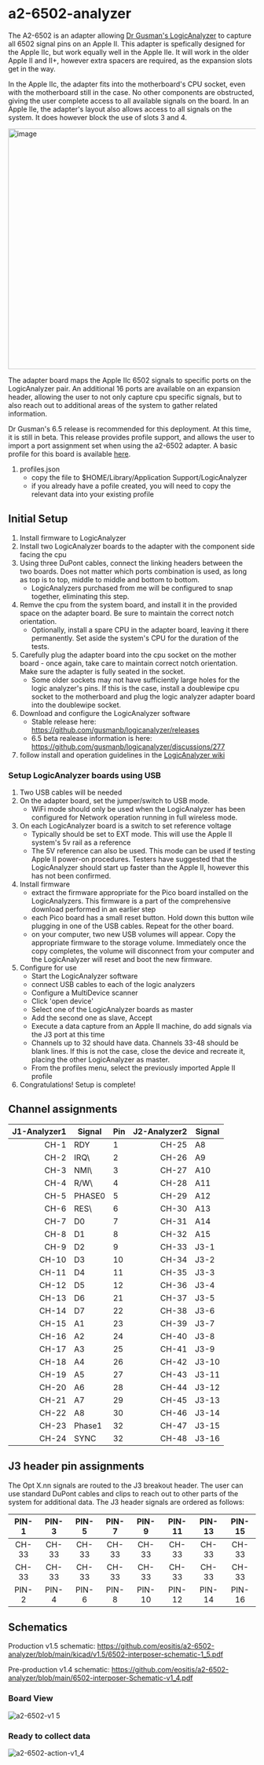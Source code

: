# a2-6502-analyzer
The A2-6502 is an adapter allowing [Dr Gusman's LogicAnalyzer](https://github.com/gusmanb/logicanalyzer) to capture all 6502 signal pins on an Apple II. This adapter is spefically designed for the Apple IIc, but work equally well in the Apple IIe. It will work in the older Apple II and II+, however extra spacers are required, as the expansion slots get in the way.

In the Apple IIc, the adapter fits into the motherboard's CPU socket, even with the motherboard still in the case. No other components are obstructed, giving the user complete access to all available signals on the board. In an Apple IIe, the adapter's layout also allows access to all signals on the system. It does however block the use of slots 3 and 4.

<img width="772" height="490" alt="image" src="https://github.com/user-attachments/assets/59300081-a10f-4d6c-a6ef-1137d4bd4383" />


The adapter board maps the Apple IIc 6502 signals to specific ports on the LogicAnalyzer pair. An additional 16 ports are available on an expansion header, allowing the user to not only capture cpu specific signals, but to also reach out to additional areas of the system to gather related information.

Dr Gusman's 6.5 release is recommended for this deployment. At this time, it is still in beta. This release provides profile support, and allows the user to import a port assignment set when using the a2-6502 adapter. A basic profile for this board is available [here](https://github.com/eositis/a2-6502-analyzer/tree/main/Gusmans-LogicAnalyzer).
1. profiles.json
   - copy the file to $HOME/Library/Application Support/LogicAnalyzer
   - if you already have a pofile created, you will need to copy the relevant data into your existing profile

## Initial Setup
1) Install firmware to LogicAnalyzer
2) Install two LogicAnalyzer boards to the adapter with the component side facing the cpu
3) Using three DuPont cables, connect the linking headers between the two boards. Does not matter which ports combination is used, as long as top is to top, middle to middle and bottom to bottom.
   - LogicAnalyzers purchased from me will be configured to snap together, eliminating this step.
4) Remve the cpu from the system board, and install it in the provided space on the adapter board. Be sure to maintain the correct notch orientation.
   - Optionally, install a spare CPU in the adapter board, leaving it there permanently. Set aside the system's CPU for the duration of the tests.
6) Carefully plug the adapter board into the cpu socket on the mother board - once again, take care to maintain correct notch orientation. Make sure the adapter is fully seated in the socket.
   - Some older sockets may not have sufficiently large holes for the logic analyzer's pins. If this is the case, install a doublewipe cpu socket to the motherboard and plug the logic analyzer adapter board into the doublewipe socket.
8) Download and configure the LogicAnalyzer software
   - Stable release here: https://github.com/gusmanb/logicanalyzer/releases
   - 6.5 beta realease information is here: https://github.com/gusmanb/logicanalyzer/discussions/277
10) follow install and operation guidelines in the [LogicAnalyzer wiki](https://github.com/gusmanb/logicanalyzer/wiki/06---The-LogicAnalyzer-program)

### Setup LogicAnalyzer boards using USB
1) Two USB cables will be needed
2) On the adapter board, set the jumper/switch to USB mode.
   - WiFi mode should only be used when the LogicAnalyzer has been configured for Network operation running in full wireless mode.
3) On each LogicAnalyzer board is a switch to set reference voltage
   - Typically should be set to EXT mode. This will use the Apple II system's 5v rail as a reference
   - The 5V reference can also be used. This mode can be used if testing Apple II power-on procedures. Testers have suggested that the LogicAnalyzer should start up faster than the Apple II, however this has not been confirmed.
4) Install firmware
   - extract the firmware appropriate for the Pico board installed on the LogicAnalyzers. This firmware is a part of the comprehensive download performed in an earlier step
   - each Pico board has a small reset button. Hold down this button wile plugging in one of the USB cables. Repeat for the other board.
   - on your computer, two new USB volumes will appear. Copy the appropriate firmware to the storage volume. Immediately once the copy completes, the volume will disconnect from your computer and the LogicAnalyzer will reset and boot the new firmware.
5) Configure for use
   - Start the LogicAnalyzer software
   - connect USB cables to each of the logic analyzers
   - Configure a MultiDevice scanner
   - Click 'open device'
   - Select one of the LogicAnalyzer boards as master
   - Add the second one as slave, Accept
   - Execute a data capture from an Apple II machine, do add signals via the J3 port at this time
   - Channels up to  32 should have data. Channels 33-48 should be blank lines. If this is not the case, close the device and recreate it, placing the other LogicAnalyzer as master.
   - From the profiles menu, select the previously imported Apple II profile
6) Congratulations! Setup is complete!

## Channel assignments
| J1-Analyzer1 | Signal | Pin | J2-Analyzer2 | Signal |
|-------------:|--------|---|-------------:|--------|
| CH-1 | RDY | 1 | CH-25 | A8 |
| CH-2 | IRQ\ | 2 | CH-26 | A9 |
| CH-3 | NMI\ | 3 | CH-27 | A10 |
| CH-4 | R/W\ | 4 | CH-28 | A11 |
| CH-5 | PHASE0 | 5 | CH-29 | A12 |
| CH-6 | RES\ | 6 | CH-30 | A13 |
| CH-7 | D0 | 7 | CH-31 | A14 |
| CH-8 | D1 | 8 | CH-32 | A15 |
| CH-9 | D2 | 9 | CH-33 | J3-1 |
| CH-10 | D3 | 10 | CH-34 | J3-2 |
| CH-11 | D4 | 11 | CH-35 | J3-3 |
| CH-12 | D5 | 12 | CH-36 | J3-4 |
| CH-13 | D6 | 21 | CH-37 | J3-5 |
| CH-14 | D7 | 22 | CH-38 | J3-6 |
| CH-15 | A1 | 23 | CH-39 | J3-7 |
| CH-16 | A2 | 24 | CH-40 | J3-8 |
| CH-17 | A3 | 25 | CH-41 | J3-9 |
| CH-18 | A4 | 26 | CH-42 | J3-10 |
| CH-19 | A5 | 27 | CH-43 | J3-11 |
| CH-20 | A6 | 28 | CH-44 | J3-12 |
| CH-21 | A7 | 29 | CH-45 | J3-13 |
| CH-22 | A8 | 30 | CH-46 | J3-14 |
| CH-23 | Phase1 | 32 | CH-47 | J3-15 |
| CH-24 | SYNC | 32 | CH-48 | J3-16 |

## J3 header pin assignments
The Opt X.nn signals are routed to the J3 breakout header. The user can use standard DuPont cables and clips to reach out to other parts of the system for additional data.
The J3 header signals are ordered as follows:

| PIN-1 | PIN-3 | PIN-5 | PIN-7 | PIN-9 | PIN-11 | PIN-13 | PIN-15 |
|:-----:|:-----:|:-----:|:-----:|:-----:|:-----:|:-----:|:-----:|
| CH-33 | CH-33 | CH-33 | CH-33 | CH-33 | CH-33 | CH-33 | CH-33 |
| CH-33 | CH-33 | CH-33 | CH-33 | CH-33 | CH-33 | CH-33 | CH-33 |
| PIN-2 | PIN-4 | PIN-6 | PIN-8 | PIN-10 | PIN-12 | PIN-14 | PIN-16 |

## Schematics
Production v1.5 schematic: https://github.com/eositis/a2-6502-analyzer/blob/main/kicad/v1.5/6502-interposer-schematic-1_5.pdf

Pre-production v1.4 schematic: https://github.com/eositis/a2-6502-analyzer/blob/main/6502-interposer-Schematic-v1_4.pdf

### Board View
![a2-6502-v1 5](https://github.com/user-attachments/assets/f045d332-7186-456d-840c-d61f90bf8f7c)

### Ready to collect data
![a2-6502-action-v1_4](https://github.com/user-attachments/assets/2841a7ba-cd46-487d-ad21-ee0a1624c94a)





